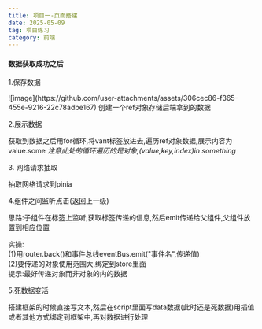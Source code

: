 ```yaml
---
title: 项目一-页面搭建
date: 2025-05-09
tag: 项目练习
category: 前端
---
```

#### 数据获取成功之后
1.保存数据<br>
<p>
![image](https://github.com/user-attachments/assets/306cec86-f365-455e-9216-22c78adbe167)
 创建一个ref对象存储后端拿到的数据
</p>
2.展示数据<br>
<p>
获取到数据之后用for循环,将vant标签放进去,遍历ref对象数据,展示内容为value.some
<i>注意此处的循环遍历的是对象,(value,key,index)in something</i><br>
</p>
3. 网络请求抽取<br>
<p>
 抽取网络请求到pinia
</p>
4.组件之间监听点击(返回上一级) <br>
<p>
 思路:子组件在标签上监听,获取标签传递的信息,然后emit传递给父组件,父组件放置到相应位置<br>
 
 实操:<br>
 (1)用router.back()和事件总线eventBus.emit("事件名",传递值)<br>
 (2)要传递的对象使用范围大,绑定到store里面<br>
 提示:最好传递对象而非对象的内的数据
</p>
5.死数据变活<br>
<p>
 搭建框架的时候直接写文本,然后在script里面写data数据(此时还是死数据)用插值或者其他方式绑定到框架中,再对数据进行处理
</p>
 

